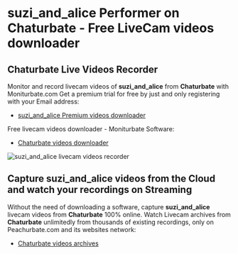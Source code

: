 # suzi_and_alice Performer on Chaturbate - Free LiveCam videos downloader

## Chaturbate Live Videos Recorder

Monitor and record livecam videos of **suzi_and_alice** from **Chaturbate** with Moniturbate.com
Get a premium trial for free by just and only registering with your Email address:
* [suzi_and_alice Premium videos downloader](https://moniturbate.com/request-demo-licence-key.html)

Free livecam videos downloader - Moniturbate Software:
* [Chaturbate videos downloader](https://moniturbate.com/moniturbate-download-software.html)

![suzi_and_alice livecam videos recorder](https://peachurnet.com/templates/moniturbate-software.png)


## Capture suzi_and_alice videos from the Cloud and watch your recordings on Streaming

Without the need of downloading a software, capture **suzi_and_alice** livecam videos from **Chaturbate** 100% online.
Watch Livecam archives from **Chaturbate** unlimitedly from thousands of existing recordings, only on Peachurbate.com and its websites network:
* [Chaturbate videos archives](https://peachurnet.com/)